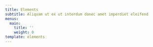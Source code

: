 ```yaml
---
title: Elements
subtitle: Aliquam ut ex ut interdum donec amet imperdiet eleifend
menus:
  main:
    title: ''
    weight: 0
template: elements
---
```


